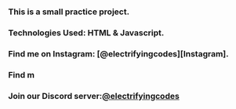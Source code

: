 ### This is a small practice project.

### Technologies Used: HTML & Javascript.

### Find me on Instagram: [@electrifyingcodes][Instagram].
### Find m
### Join our Discord server:[@electrifyingcodes][discord]

[Instgram]: https://www.instagram.com/electrifying_codes
[discord]: htt